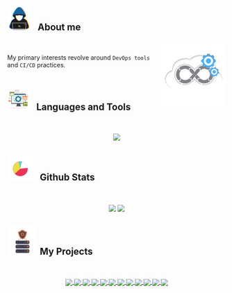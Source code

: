 ## <picture><img src = "./Public/about_me.gif?raw=true" width = 55px style="margin-right: 10px;" ></picture> About me

<picture> <img align="right" src="./Public/Right_Side.gif?raw=true" width = 150px></picture>

<br>

My primary interests revolve around `DevOps tools` and `CI/CD` practices.
<br> <br>

## <picture> <img src = "./Public/tools.gif?raw=true" width = 50px style="margin-right: 12px;"> </picture> Languages and Tools

<br>

<p align="center">
  <a href="https://skillicons.dev">
    <img src="https://skillicons.dev/icons?i=go,py,bash,flask,docker,kubernetes,postgres,git,gitlab,github,githubactions,ansible,terraform,aws,linux,neovim&perline=8" />
  </a>
</p>

## <picture> <img src = "./Public/stats.gif?raw=true" width = 60px style="margin-right: 10px;"> </picture> Github Stats

<br>

<p align="center">
  <img src="https://readme.ujstor.com/top-langs/?username=Ujstor&theme=transparent&langs_count=8&layout=compact&hide_border=true&hide=jupyter%20notebook,php,html,css,jinja,smarty,mako,javascript,mustache,c,roff" align="center" />
  <img src="https://streak-stats-92f42ajco-ujstor.vercel.app/?user=Ujstor&theme=transparent&hide_border=true&stroke=transparent" align="center" />
</p>

## <picture> <img src = "./Public/projects.gif?raw=true" width = 70px > </picture> My Projects

<br>

<p align="center">
  <a href="https://github.com/Melkeydev/go-blueprint">
    <img align="center" src="https://readme.ujstor.com/pin/?username=melkeydev&repo=go-blueprint&theme=transparent&hide_border=true" />
  </a>
  <a href="https://github.com/Ujstor/coolify-hetzner-terraform">
    <img align="center" src="https://readme.ujstor.com/pin/?username=ujstor&repo=coolify-hetzner-terraform&theme=transparent&hide_border=true" />
  </a>
  <a href="https://github.com/Ujstor/argoCD-pipeline">
    <img align="center" src="https://readme.ujstor.com/pin/?username=ujstor&repo=argoCD-pipeline&theme=transparent&hide_border=true" />
  </a>
  <a href="https://github.com/Ujstor/aws-lambda-static-website">
    <img align="center" src="https://readme.ujstor.com/pin/?username=ujstor&repo=aws-lambda-static-website&theme=transparent&hide_border=true" />
  </a>
  <a href="https://github.com/Ujstor/aws-terraform">
    <img align="center" src="https://readme.ujstor.com/pin/?username=ujstor&repo=aws-terraform&theme=transparent&hide_border=true" />
  </a>
  <a href="https://github.com/Ujstor/self-hosting-infrastructure-cluster">
    <img align="center" src="https://readme.ujstor.com/pin/?username=ujstor&repo=self-hosting-infrastructure-cluster&theme=transparent&hide_border=true" />
  </a>
  <a href="https://github.com/Ujstor/personal-s3-storage-infrastructure">
    <img align="center" src="https://readme.ujstor.com/pin/?username=ujstor&repo=personal-s3-storage-infrastructure&theme=transparent&hide_border=true" />
  </a>
  <a href="https://github.com/Ujstor/terraform-hetzner-modules">
    <img align="center" src="https://readme.ujstor.com/pin/?username=ujstor&repo=terraform-hetzner-modules&theme=transparent&hide_border=true" />
  </a>
  <a href="https://github.com/Ujstor/k3s-single-node-multi-cluster-iac">
    <img align="center" src="https://readme.ujstor.com/pin/?username=ujstor&repo=k3s-single-node-multi-cluster-iac&theme=transparent&hide_border=true" />
  </a>
  <a href="https://github.com/Ujstor/helm-charts-system">
    <img align="center" src="https://readme.ujstor.com/pin/?username=ujstor&repo=helm-charts-system&theme=transparent&hide_border=true" />
  </a>
  <a href="https://github.com/Ujstor/helm-charts-apps">
    <img align="center" src="https://readme.ujstor.com/pin/?username=ujstor&repo=helm-charts-apps&theme=transparent&hide_border=true" />
  </a>
  <a href="https://github.com/Ujstor/helm-charts-github-apps">
    <img align="center" src="https://readme.ujstor.com/pin/?username=ujstor&repo=helm-charts-github-apps&theme=transparent&hide_border=true" />
  </a>
</p>

